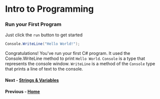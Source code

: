 # Intro to Programming

### Run your First Program
Just click the `run` button to get started

``` cs --region intro --source-file .\myapp\Program.cs --project .\myapp\myapp.csproj 
Console.WriteLine("Hello World!");
```
Congratulations! You've run your first C# program. It used the Console.WriteLine method to print `Hello World`. `Console` is a type that represents the console window. `WriteLine` is a method of the `Console` type that prints a line of text to the console. 


#### Next - [Strings & Variables](./Strings.md)

#### Previous - [Home](./README.md)